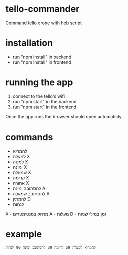 # tello-commander
Command tello drone with heb script

# installation
* run "npm install" in backend
* run "npm install" in frontend

# running the app
1. connect to the tello's wifi
2. run "npm start" in the backend
3. run "npm start" in the frontend

Once the app runs the browser should open automaticly.

# commands
* להמריא
* למעלה X
* למטה X
* ימינה X
* שמאלה X
* קדימה X
* אחורה X
* להסתובב ימינה A
* להסתובב שמאלה A
* להמתין D
* לנחות

X - מרחק בסנטימטרים
A - מעלות
D - זמן במילי שניות

# example
`
להמריא
למעלה 50
קדימה 50
להסתובב ימינה 90
לנחות
`
